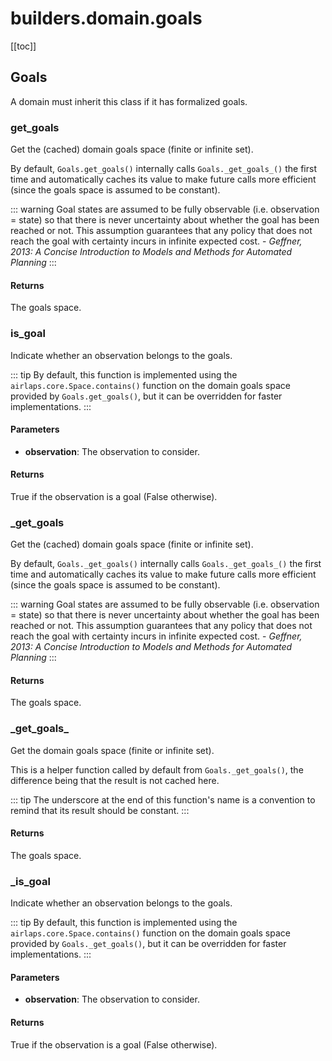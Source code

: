 # builders.domain.goals

[[toc]]

## Goals

A domain must inherit this class if it has formalized goals.

### get\_goals <Badge text="Goals" type="tip"/>

<airlaps-signature name= "get_goals" :sig="{'params': [{'name': 'self'}], 'return': 'D.T_agent[Space[D.T_observation]]'}"></airlaps-signature>

Get the (cached) domain goals space (finite or infinite set).

By default, `Goals.get_goals()` internally calls `Goals._get_goals_()` the first time and automatically caches its
value to make future calls more efficient (since the goals space is assumed to be constant).

::: warning
Goal states are assumed to be fully observable (i.e. observation = state) so that there is never uncertainty
about whether the goal has been reached or not. This assumption guarantees that any policy that does not
reach the goal with certainty incurs in infinite expected cost. - *Geffner, 2013: A Concise Introduction to
Models and Methods for Automated Planning*
:::

#### Returns
The goals space.

### is\_goal <Badge text="Goals" type="tip"/>

<airlaps-signature name= "is_goal" :sig="{'params': [{'name': 'self'}, {'name': 'observation', 'annotation': 'D.T_agent[D.T_observation]'}], 'return': 'bool'}"></airlaps-signature>

Indicate whether an observation belongs to the goals.

::: tip
By default, this function is implemented using the `airlaps.core.Space.contains()` function on the domain
goals space provided by `Goals.get_goals()`, but it can be overridden for faster implementations.
:::

#### Parameters
- **observation**: The observation to consider.

#### Returns
True if the observation is a goal (False otherwise).

### \_get\_goals <Badge text="Goals" type="tip"/>

<airlaps-signature name= "_get_goals" :sig="{'params': [{'name': 'self'}], 'return': 'D.T_agent[Space[D.T_observation]]'}"></airlaps-signature>

Get the (cached) domain goals space (finite or infinite set).

By default, `Goals._get_goals()` internally calls `Goals._get_goals_()` the first time and automatically caches
its value to make future calls more efficient (since the goals space is assumed to be constant).

::: warning
Goal states are assumed to be fully observable (i.e. observation = state) so that there is never uncertainty
about whether the goal has been reached or not. This assumption guarantees that any policy that does not
reach the goal with certainty incurs in infinite expected cost. - *Geffner, 2013: A Concise Introduction to
Models and Methods for Automated Planning*
:::

#### Returns
The goals space.

### \_get\_goals\_ <Badge text="Goals" type="tip"/>

<airlaps-signature name= "_get_goals_" :sig="{'params': [{'name': 'self'}], 'return': 'D.T_agent[Space[D.T_observation]]'}"></airlaps-signature>

Get the domain goals space (finite or infinite set).

This is a helper function called by default from `Goals._get_goals()`, the difference being that the result is
not cached here.

::: tip
The underscore at the end of this function's name is a convention to remind that its result should be
constant.
:::

#### Returns
The goals space.

### \_is\_goal <Badge text="Goals" type="tip"/>

<airlaps-signature name= "_is_goal" :sig="{'params': [{'name': 'self'}, {'name': 'observation', 'annotation': 'D.T_agent[D.T_observation]'}], 'return': 'bool'}"></airlaps-signature>

Indicate whether an observation belongs to the goals.

::: tip
By default, this function is implemented using the `airlaps.core.Space.contains()` function on the domain
goals space provided by `Goals._get_goals()`, but it can be overridden for faster implementations.
:::

#### Parameters
- **observation**: The observation to consider.

#### Returns
True if the observation is a goal (False otherwise).

